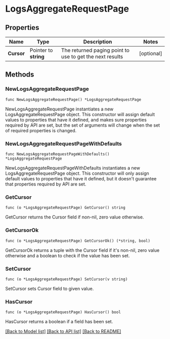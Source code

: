 # LogsAggregateRequestPage

## Properties

| Name       | Type                  | Description                                              | Notes      |
| ---------- | --------------------- | -------------------------------------------------------- | ---------- |
| **Cursor** | Pointer to **string** | The returned paging point to use to get the next results | [optional] |

## Methods

### NewLogsAggregateRequestPage

`func NewLogsAggregateRequestPage() *LogsAggregateRequestPage`

NewLogsAggregateRequestPage instantiates a new LogsAggregateRequestPage object.
This constructor will assign default values to properties that have it defined,
and makes sure properties required by API are set, but the set of arguments
will change when the set of required properties is changed.

### NewLogsAggregateRequestPageWithDefaults

`func NewLogsAggregateRequestPageWithDefaults() *LogsAggregateRequestPage`

NewLogsAggregateRequestPageWithDefaults instantiates a new LogsAggregateRequestPage object.
This constructor will only assign default values to properties that have it defined,
but it doesn't guarantee that properties required by API are set.

### GetCursor

`func (o *LogsAggregateRequestPage) GetCursor() string`

GetCursor returns the Cursor field if non-nil, zero value otherwise.

### GetCursorOk

`func (o *LogsAggregateRequestPage) GetCursorOk() (*string, bool)`

GetCursorOk returns a tuple with the Cursor field if it's non-nil, zero value otherwise
and a boolean to check if the value has been set.

### SetCursor

`func (o *LogsAggregateRequestPage) SetCursor(v string)`

SetCursor sets Cursor field to given value.

### HasCursor

`func (o *LogsAggregateRequestPage) HasCursor() bool`

HasCursor returns a boolean if a field has been set.

[[Back to Model list]](../README.md#documentation-for-models) [[Back to API list]](../README.md#documentation-for-api-endpoints) [[Back to README]](../README.md)
